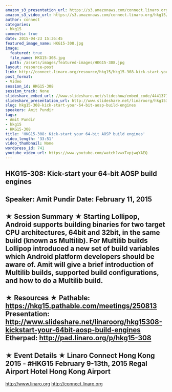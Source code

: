 ```yaml
---
amazon_s3_presentation_url: https://s3.amazonaws.com/connect.linaro.org/hkg15/Videos/02-11-Wednesday/HKG15-308.pdf
amazon_s3_video_url: https://s3.amazonaws.com/connect.linaro.org/hkg15/Videos/02-11-Wednesday/HKG15-308+Kick-start+your+64-bit+AOSP+build+engines.mp4
author: connect
categories:
- hkg15
comments: true
date: 2015-04-23 15:36:45
featured_image_name: HKG15-308.jpg
image:
  featured: true
  file_name: HKG15-308.jpg
  path: /assets/images/featured-images/HKG15-308.jpg
layout: resource-post
link: http://connect.linaro.org/resource/hkg15/hkg15-308-kick-start-your-64-bit-aosp-build-engines/
post_format:
- Video
session_id: HKG15-308
session_track: None
slideshare_embed_url: //www.slideshare.net/slideshow/embed_code/44413716
slideshare_presentation_url: http://www.slideshare.net/linaroorg/hkg15308-kickstart-your-64bit-aosp-build-engines
slug: hkg15-308-kick-start-your-64-bit-aosp-build-engines
speakers: Amit Pundir
tags:
- Amit Pundir
- hkg15
- HKG15-308
title: 'HKG15-308: Kick-start your 64-bit AOSP build engines'
video_length: '33:51'
video_thumbnail: None
wordpress_id: 741
youtube_video_url: https://www.youtube.com/watch?v=xTvpjwqYAEQ
---
```


HKG15-308: Kick-start your 64-bit AOSP build engines 
--------------------------------------------------- 
Speaker: Amit Pundir 
Date: February 11, 2015 
--------------------------------------------------- 
★ Session Summary ★ 
Starting Lollipop, Android supports building binaries for two target CPU architectures, 64bit and 32bit, in the same build (known as Multilib). For Multilib builds Lollipop introduced a new set of build variables which Android platform developers should be aware of. Amit will give a brief introduction of Multilib builds, supported build configurations, and how to do a Multilib build. 
-------------------------------------------------- 
★ Resources ★ 
Pathable: https://hkg15.pathable.com/meetings/250813 
Presentation:   http://www.slideshare.net/linaroorg/hkg15308-kickstart-your-64bit-aosp-build-engines
Etherpad: http://pad.linaro.org/p/hkg15-308 
--------------------------------------------------- 
★ Event Details ★ 
Linaro Connect Hong Kong 2015 - #HKG15 
February 9-13th, 2015 
Regal Airport Hotel Hong Kong Airport 
--------------------------------------------------- 
http://www.linaro.org 
http://connect.linaro.org